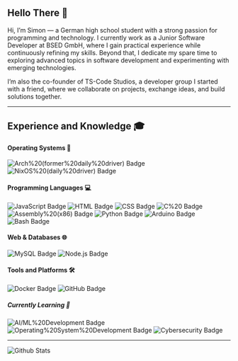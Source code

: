 ## Hello There 👋

Hi, I’m Simon — a German high school student with a strong passion for programming and technology.
I currently work as a Junior Software Developer at BSED GmbH, where I gain practical experience while continuously refining my skills. Beyond that, I dedicate my spare time to exploring advanced topics in software development and experimenting with emerging technologies.

I’m also the co-founder of TS-Code Studios, a developer group I started with a friend, where we collaborate on projects, exchange ideas, and build solutions together.

----------------------------------------------------


## Experience and Knowledge 🎓

#### Operating Systems 💽
![Arch%20(former%20daily%20driver) Badge](https://img.shields.io/badge/Arch%20(former%20daily%20driver)-1a5fb4?style=flat-square&logo=archlinux)
![NixOS%20(daily%20driver) Badge](https://img.shields.io/badge/NixOS%20(daily%20driver)-a51d2d?style=flat-square&logo=nixos)

#### Programming Languages 💻
![JavaScript Badge](https://img.shields.io/badge/JavaScript-241f31?style=flat-square&logo=javascript)
![HTML Badge](https://img.shields.io/badge/HTML-241f31?style=flat-square&logo=html5)
![CSS Badge](https://img.shields.io/badge/CSS-241f31?style=flat-square&logo=css3)
![C%20 Badge](https://img.shields.io/badge/C%20-241f31?style=flat-square&logo=c)
![Assembly%20(x86) Badge](https://img.shields.io/badge/Assembly%20(x86)-241f31?style=flat-square&logo=assemblyscript)
![Python Badge](https://img.shields.io/badge/Python-241f31?style=flat-square&logo=python)
![Arduino Badge](https://img.shields.io/badge/Arduino-241f31?style=flat-square&logo=arduino)
![Bash Badge](https://img.shields.io/badge/Bash-241f31?style=flat-square&logo=gnubash)

#### Web & Databases 🌐
![MySQL Badge](https://img.shields.io/badge/MySQL-241f31?style=flat-square&logo=mysql)
![Node.js Badge](https://img.shields.io/badge/Node.js-241f31?style=flat-square&logo=nodedotjs)

#### Tools and Platforms 🛠️
![Docker Badge](https://img.shields.io/badge/Docker-241f31?style=flat-square&logo=docker)
![GitHub Badge](https://img.shields.io/badge/GitHub-26a269?style=flat-square&logo=github)

##### Currently Learning 📖
![AI/ML%20Development Badge](https://img.shields.io/badge/AI/ML%20Development-613583?style=flat-square&logo=numpy)
![Operating%20System%20Development Badge](https://img.shields.io/badge/Operating%20System%20Development-241f31?style=flat-square&logo=openbsd)
![Cybersecurity Badge](https://img.shields.io/badge/Cybersecurity-ffffff?style=flat-square&logo=kalilinux)

---------------------------------------------------

![Github Stats](https://github-readme-stats.vercel.app/api?username=simonkdev&count_private=true&show_icons=true&include_all_commits=true)
